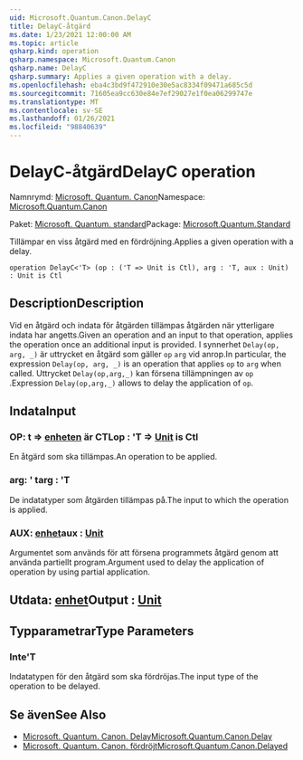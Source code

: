 ```yaml
---
uid: Microsoft.Quantum.Canon.DelayC
title: DelayC-åtgärd
ms.date: 1/23/2021 12:00:00 AM
ms.topic: article
qsharp.kind: operation
qsharp.namespace: Microsoft.Quantum.Canon
qsharp.name: DelayC
qsharp.summary: Applies a given operation with a delay.
ms.openlocfilehash: eba4c3bd9f472910e30e5ac8334f09471a685c5d
ms.sourcegitcommit: 71605ea9cc630e84e7ef29027e1f0ea06299747e
ms.translationtype: MT
ms.contentlocale: sv-SE
ms.lasthandoff: 01/26/2021
ms.locfileid: "98840639"
---
```

# <a name="delayc-operation"></a><span data-ttu-id="22f8a-102">DelayC-åtgärd</span><span class="sxs-lookup"><span data-stu-id="22f8a-102">DelayC operation</span></span>

<span data-ttu-id="22f8a-103">Namnrymd: [Microsoft. Quantum. Canon](xref:Microsoft.Quantum.Canon)</span><span class="sxs-lookup"><span data-stu-id="22f8a-103">Namespace: [Microsoft.Quantum.Canon](xref:Microsoft.Quantum.Canon)</span></span>

<span data-ttu-id="22f8a-104">Paket: [Microsoft. Quantum. standard](https://nuget.org/packages/Microsoft.Quantum.Standard)</span><span class="sxs-lookup"><span data-stu-id="22f8a-104">Package: [Microsoft.Quantum.Standard](https://nuget.org/packages/Microsoft.Quantum.Standard)</span></span>


<span data-ttu-id="22f8a-105">Tillämpar en viss åtgärd med en fördröjning.</span><span class="sxs-lookup"><span data-stu-id="22f8a-105">Applies a given operation with a delay.</span></span>

```qsharp
operation DelayC<'T> (op : ('T => Unit is Ctl), arg : 'T, aux : Unit) : Unit is Ctl
```


## <a name="description"></a><span data-ttu-id="22f8a-106">Description</span><span class="sxs-lookup"><span data-stu-id="22f8a-106">Description</span></span>

<span data-ttu-id="22f8a-107">Vid en åtgärd och indata för åtgärden tillämpas åtgärden när ytterligare indata har angetts.</span><span class="sxs-lookup"><span data-stu-id="22f8a-107">Given an operation and an input to that operation, applies the operation once an additional input is provided.</span></span>
<span data-ttu-id="22f8a-108">I synnerhet `Delay(op, arg, _)` är uttrycket en åtgärd som gäller `op` `arg` vid anrop.</span><span class="sxs-lookup"><span data-stu-id="22f8a-108">In particular, the expression `Delay(op, arg, _)` is an operation that applies `op` to `arg` when called.</span></span>
<span data-ttu-id="22f8a-109">Uttrycket `Delay(op,arg,_)` kan försena tillämpningen av `op` .</span><span class="sxs-lookup"><span data-stu-id="22f8a-109">Expression `Delay(op,arg,_)` allows to delay the application of `op`.</span></span>

## <a name="input"></a><span data-ttu-id="22f8a-110">Indata</span><span class="sxs-lookup"><span data-stu-id="22f8a-110">Input</span></span>

### <a name="op--t--unit--is-ctl"></a><span data-ttu-id="22f8a-111">OP: t => [enheten](xref:microsoft.quantum.lang-ref.unit)  är CTL</span><span class="sxs-lookup"><span data-stu-id="22f8a-111">op : 'T => [Unit](xref:microsoft.quantum.lang-ref.unit)  is Ctl</span></span>

<span data-ttu-id="22f8a-112">En åtgärd som ska tillämpas.</span><span class="sxs-lookup"><span data-stu-id="22f8a-112">An operation to be applied.</span></span>


### <a name="arg--t"></a><span data-ttu-id="22f8a-113">arg: ' t</span><span class="sxs-lookup"><span data-stu-id="22f8a-113">arg : 'T</span></span>

<span data-ttu-id="22f8a-114">De indatatyper som åtgärden tillämpas på.</span><span class="sxs-lookup"><span data-stu-id="22f8a-114">The input to which the operation is applied.</span></span>


### <a name="aux--unit"></a><span data-ttu-id="22f8a-115">AUX: [enhet](xref:microsoft.quantum.lang-ref.unit)</span><span class="sxs-lookup"><span data-stu-id="22f8a-115">aux : [Unit](xref:microsoft.quantum.lang-ref.unit)</span></span>

<span data-ttu-id="22f8a-116">Argumentet som används för att försena programmets åtgärd genom att använda partiellt program.</span><span class="sxs-lookup"><span data-stu-id="22f8a-116">Argument used to delay the application of operation by using partial application.</span></span>



## <a name="output--unit"></a><span data-ttu-id="22f8a-117">Utdata: [enhet](xref:microsoft.quantum.lang-ref.unit)</span><span class="sxs-lookup"><span data-stu-id="22f8a-117">Output : [Unit](xref:microsoft.quantum.lang-ref.unit)</span></span>



## <a name="type-parameters"></a><span data-ttu-id="22f8a-118">Typparametrar</span><span class="sxs-lookup"><span data-stu-id="22f8a-118">Type Parameters</span></span>

### <a name="t"></a><span data-ttu-id="22f8a-119">Inte</span><span class="sxs-lookup"><span data-stu-id="22f8a-119">'T</span></span>

<span data-ttu-id="22f8a-120">Indatatypen för den åtgärd som ska fördröjas.</span><span class="sxs-lookup"><span data-stu-id="22f8a-120">The input type of the operation to be delayed.</span></span>

## <a name="see-also"></a><span data-ttu-id="22f8a-121">Se även</span><span class="sxs-lookup"><span data-stu-id="22f8a-121">See Also</span></span>

- [<span data-ttu-id="22f8a-122">Microsoft. Quantum. Canon. Delay</span><span class="sxs-lookup"><span data-stu-id="22f8a-122">Microsoft.Quantum.Canon.Delay</span></span>](xref:Microsoft.Quantum.Canon.Delay)
- [<span data-ttu-id="22f8a-123">Microsoft. Quantum. Canon. fördröjt</span><span class="sxs-lookup"><span data-stu-id="22f8a-123">Microsoft.Quantum.Canon.Delayed</span></span>](xref:Microsoft.Quantum.Canon.Delayed)